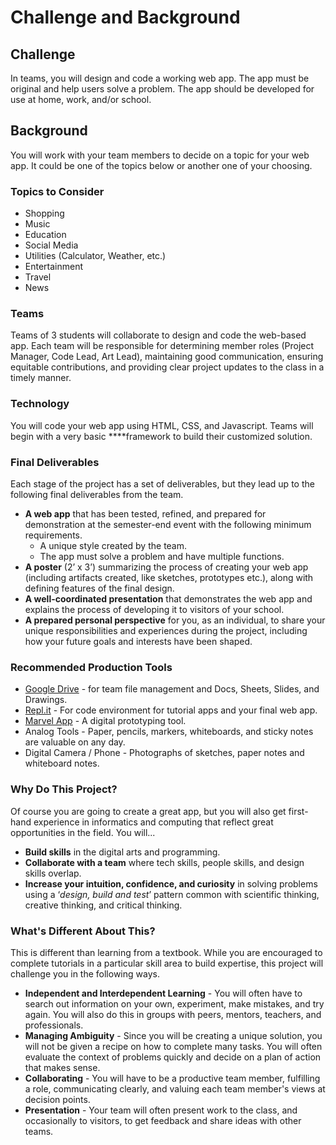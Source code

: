 # Challenge and Background

## Challenge

In teams, you will design and code a working web app. The app must be original and help users solve a problem. The app should be developed for use at home, work, and/or school. 

## Background

You will work with your team members to decide on a topic for your web app. It could be one of the topics below or another one of your choosing.

### Topics to Consider

* Shopping
* Music
* Education
* Social Media
* Utilities \(Calculator, Weather, etc.\)
* Entertainment
* Travel
* News

### 

### Teams

Teams of 3 students will collaborate to design and code the web-based app. Each team will be responsible for determining member roles \(Project Manager, Code Lead, Art Lead\), maintaining good communication, ensuring equitable contributions, and providing clear project updates to the class in a timely manner.



### Technology

You will code your web app using HTML, CSS, and Javascript. Teams will begin with a very basic ****framework to build their customized solution. 



### Final Deliverables

Each stage of the project has a set of deliverables, but they lead up to the following final deliverables from the team.

* **A web app** that has been tested, refined, and prepared for demonstration at the semester-end event with the following minimum requirements.
  * A unique style created by the team.
  * The app must solve a problem and have multiple functions.
* **A poster** \(2’ x 3’\) summarizing the process of creating your web app \(including artifacts created, like sketches, prototypes etc.\), along with defining features of the final design.
* **A well-coordinated presentation** that demonstrates the web app and explains the process of developing it to visitors of your school.
* **A prepared personal perspective** for you, as an individual, to share your unique responsibilities and experiences during the project, including how your future goals and interests have been shaped.



### Recommended Production Tools

* [Google Drive](https://drive.google.com) - for team file management and Docs, Sheets, Slides, and Drawings.
* [Repl.it](https://repl.it/) - For code environment for tutorial apps and your final web app.
* [Marvel App](https://marvelapp.com) - A digital prototyping tool.
* Analog Tools - Paper, pencils, markers, whiteboards, and sticky notes are valuable on any day.
* Digital Camera / Phone - Photographs of sketches, paper notes and whiteboard notes.



### Why Do This Project?

Of course you are going to create a great app, but you will also get first-hand experience in informatics and computing that reflect great opportunities in the field. You will...

* **Build skills** in the digital arts and programming.
* **Collaborate with a team** where tech skills, people skills, and design skills overlap.
* **Increase your intuition, confidence, and curiosity** in solving problems using a ‘_design, build and test_’ pattern common with scientific thinking, creative thinking, and critical thinking.



### What's Different About This?



This is different than learning from a textbook. While you are encouraged to complete tutorials in a particular skill area to build expertise, this project will challenge you in the following ways.

* **Independent and Interdependent Learning** - You will often have to search out information on your own, experiment, make mistakes, and try again. You will also do this in groups with peers, mentors, teachers, and professionals.
* **Managing Ambiguity** - Since you will be creating a unique solution, you will not be given a recipe on how to complete many tasks. You will often evaluate the context of problems quickly and decide on a plan of action that makes sense.
* **Collaborating** - You will have to be a productive team member, fulfilling a role, communicating clearly, and valuing each team member's views at decision points.
* **Presentation** - Your team will often present work to the class, and occasionally to visitors, to get feedback and share ideas with other teams.

